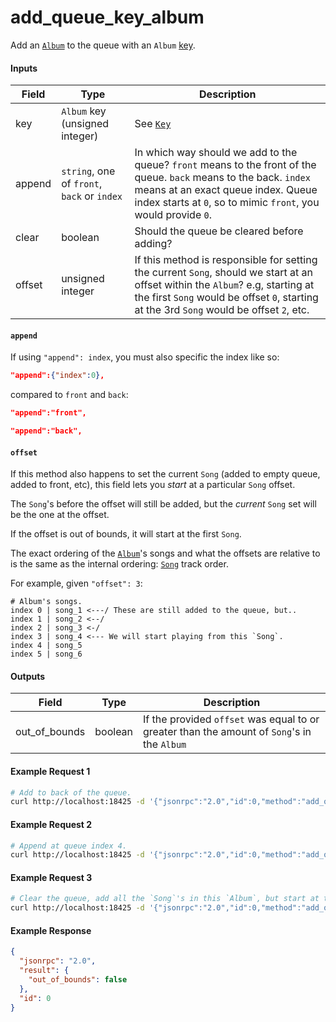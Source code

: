 # add_queue_key_album
Add an [`Album`](../../common-objects/album.md) to the queue with an `Album` [key](../../common-objects/key.md).

#### Inputs

| Field  | Type                                        | Description |
|--------|---------------------------------------------|-------------|
| key    | `Album` key (unsigned integer)              | See [`Key`](key.md)
| append | `string`, one of `front`, `back` or `index` | In which way should we add to the queue? `front` means to the front of the queue. `back` means to the back. `index` means at an exact queue index. Queue index starts at `0`, so to mimic `front`, you would provide `0`.
| clear  | boolean                                     | Should the queue be cleared before adding?
| offset | unsigned integer                            | If this method is responsible for setting the current `Song`, should we start at an offset within the `Album`? e.g, starting at the first `Song` would be offset `0`, starting at the 3rd `Song` would be offset `2`, etc.

#### `append`
If using `"append": index`, you must also specific the index like so:
```json
"append":{"index":0},
```
compared to `front` and `back`:
```json
"append":"front",
```
```json
"append":"back",
```

#### `offset`
If this method also happens to set the current `Song` (added to empty queue, added to front, etc), this field lets you _start_ at a particular `Song` offset.

The `Song`'s before the offset will still be added, but the _current_ `Song` set will be the one at the offset.

If the offset is out of bounds, it will start at the first `Song`.

The exact ordering of the [`Album`](../../common-objects/album.md)'s songs and what the offsets are relative to is the same as the internal ordering: [`Song`](../../common-objects/song.md) track order.

For example, given `"offset": 3`:
```plaintext
# Album's songs.
index 0 | song_1 <---/ These are still added to the queue, but..
index 1 | song_2 <--/
index 2 | song_3 <-/
index 3 | song_4 <--- We will start playing from this `Song`.
index 4 | song_5
index 5 | song_6
```

#### Outputs
| Field         | Type    | Description |
|---------------|---------|-------------|
| out_of_bounds | boolean | If the provided `offset` was equal to or greater than the amount of `Song`'s in the `Album`

#### Example Request 1
```bash
# Add to back of the queue.
curl http://localhost:18425 -d '{"jsonrpc":"2.0","id":0,"method":"add_queue_key_album","params":{"key":"123","append":"back","clear":false,"offset":0}}'
```

#### Example Request 2
```bash
# Append at queue index 4.
curl http://localhost:18425 -d '{"jsonrpc":"2.0","id":0,"method":"add_queue_key_album","params":{"key":"123","append":{"index":4},"clear":false,"offset":0}}'
```

#### Example Request 3
```bash
# Clear the queue, add all the `Song`'s in this `Album`, but start at the 5th `Song` (offset 4).
curl http://localhost:18425 -d '{"jsonrpc":"2.0","id":0,"method":"add_queue_key_album","params":{"key":"123","append":"front","clear":true,"offset":4}}'
```

#### Example Response
```json
{
  "jsonrpc": "2.0",
  "result": {
    "out_of_bounds": false
  },
  "id": 0
}
```
